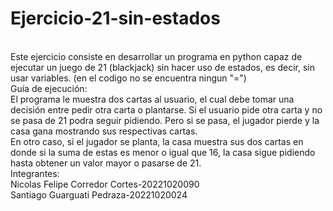 # Ejercicio-21-sin-estados<br>
<br>
Este ejercicio consiste en desarrollar un programa en python capaz de ejecutar un juego de 21 (blackjack) sin hacer uso de estados, es decir, sin usar variables. (en el codigo no se encuentra ningun "=")<br>
Guía de ejecución: <br>
El programa le muestra dos cartas al usuario, el cual debe tomar una decisión entre pedir otra carta o plantarse. Si el usuario pide otra carta y no se pasa de 21 podra seguir pidiendo. Pero si se pasa, el jugador pierde y la casa gana mostrando sus respectivas cartas. <br>
En otro caso, si el jugador se planta, la casa muestra sus dos cartas en donde si la suma de estas es menor o igual que 16, la casa sigue pidiendo hasta obtener un valor mayor o pasarse de 21.
<br>
Integrantes: <br>
Nicolas Felipe Corredor Cortes-20221020090<br>
Santiago Guarguati Pedraza-20221020024<br>

